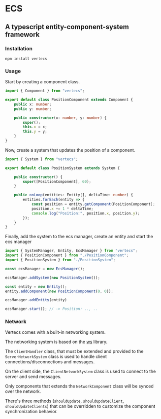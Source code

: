 # ECS

## A typescript entity-component-system framework

### Installation

    npm install vertecs

### Usage

Start by creating a component class.

```typescript
import { Component } from "vertecs";

export default class PositionComponent extends Component {
    public x: number;
    public y: number;

    public constructor(x: number, y: number) {
        super();
        this.x = x;
        this.y = y;
    }
}
```

Now, create a system that updates the position of a component.

```typescript
import { System } from "vertecs";

export default class PositionSystem extends System {

    public constructor() {
        super([PositionComponent], 60);
    }

    public onLoop(entities: Entity[], deltaTime: number) {
        entities.forEach(entity => {
            const position = entity.getComponent(PositionComponent);
            position.x += 1 * deltaTime;
            console.log("Position:", position.x, position.y);
        });
    }
}
```

Finally, add the system to the ecs manager, create an entity and start the ecs manager

```typescript
import { SystemManager, Entity, EcsManager } from "vertecs";
import { PositionComponent } from "./PositionComponent";
import { PositionSystem } from "./PositionSystem";

const ecsManager = new EcsManager();

ecsManager.addSystem(new PositionSystem());

const entity = new Entity();
entity.addComponent(new PositionComponent(0, 0));

ecsManager.addEntity(entity)

ecsManager.start(); // -> Position: .., ..
```

### Network

Vertecs comes with a built-in networking system.

The networking system is based on the [ws](https://github.com/websockets/ws) library.

The `ClientHandler` class, that must be extended and provided to the `ServerNetworkSystem` class is used to handle
client connections/disconnections and messages.

On the client side, the `ClientNetworkSystem` class is used to connect to the server and send messages.

Only components that extends the `NetworkComponent` class will be synced over the network.

There's three methods (`shouldUpdate`, `shouldUpdateClient`, `shouldUpdateClients`) that can be overridden to customize
the component synchronization behavior.
